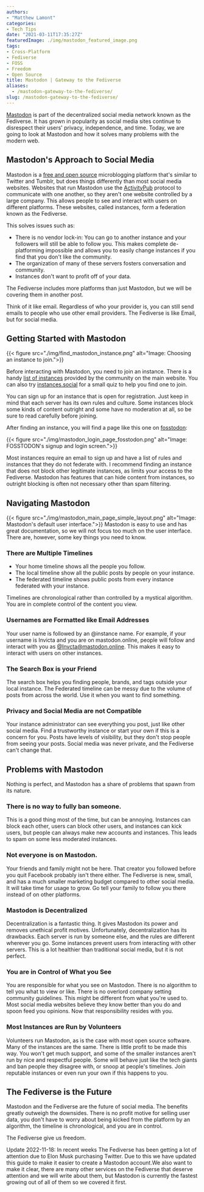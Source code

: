 ```yaml
---
authors: 
- "Matthew Lamont"
categories:
- Tech Tips
date: "2021-03-11T17:35:27Z"
featuredImage: ./img/mastodon_featured_image.png
tags:
- Cross-Platform
- Fediverse
- FOSS
- Freedom
- Open Source
title: Mastodon | Gateway to the Fediverse
aliases:
  - /mastodon-gateway-to-the-fediverse/
slug: /mastodon-gateway-to-the-fediverse/
---
```


[Mastodon](https://joinmastodon.org) is part of the decentralized social media network known as the Fediverse. It has grown in popularity as social media sites continue to disrespect their users' privacy, independence, and time. Today, we are going to look at Mastodon and how it solves many problems with the modern web.

## Mastodon's Approach to Social Media

Mastodon is a [free and open source](https://www.blog.mattlamont.com/what-is-free-and-open-source-software-foss/) microblogging platform that's similar to Twitter and Tumblr, but does things differently than most social media websites. Websites that run Mastodon use the [ActivityPub](https://activitypub.rocks) protocol to communicate with one another, so they aren't one website controlled by a large company. This allows people to see and interact with users on different platforms. These websites, called instances, form a federation known as the Fediverse. 

This solves issues such as: 

*   There is no vendor lock-in: You can go to another instance and your followers will still be able to follow you. This makes complete de-platforming impossible and allows you to easily change instances if you find that you don't like the community.
*   The organization of many of these servers fosters conversation and community.
*   Instances don't want to profit off of your data.


The Fediverse includes more platforms than just Mastodon, but we will be covering them in another post.

Think of it like email. Regardless of who your provider is, you can still send emails to people who use other email providers. The Fediverse is like Email, but for social media.

## Getting Started with Mastodon

{{< figure src="./img/find_mastodon_instance.png" alt="Image: Choosing an instance to join.">}}

Before interacting with Mastodon, you need to join an instance. There is a handy [list of instances](https://joinmastodon.org/communities) provided by the community on the main website. You can also try [instances.social](https://instances.social) for a small quiz to help you find one to join. 

You can sign up for an instance that is open for registration. Just keep in mind that each server has its own rules and culture. Some instances block some kinds of content outright and some have no moderation at all, so be sure to read carefully before joining.

After finding an instance, you will find a page like this one on [fosstodon](https://fosstodon.org/about):

{{< figure src="./img/mastodon_login_page_fosstodon.png" alt="Image: FOSSTODON's signup and login screen.">}}

Most instances require an email to sign up and have a list of rules and instances that they do not federate with. I recommend finding an instance that does not block other legitimate instances, as limits your access to the Fediverse. Mastodon has features that can hide content from instances, so outright blocking is often not necessary other than spam filtering.

## Navigating Mastodon


{{< figure src="./img/mastodon_main_page_simple_layout.png" alt="Image: Mastodon's default user interface.">}}
Mastodon is easy to use and has great documentation, so we will not focus too much on the user interface. There are, however, some key things you need to know.

### There are Multiple Timelines

*   Your home timeline shows all the people you follow.
*   The local timeline show all the public posts by people on your instance.
*   The federated timeline shows public posts from every instance federated with your instance.

Timelines are chronological rather than controlled by a mystical algorithm. You are in complete control of the content you view.

### Usernames are Formatted like Email Addresses

Your user name is followed by an @instance name. For example, if your username is Invicta and you are on mastodon.online, people will follow and interact with you as [@Invcta@mastodon.online](https://mastodon.online/@Invicta). This makes it easy to interact with users on other instances.

### The Search Box is your Friend

The search box helps you finding people, brands, and tags outside your local instance. The Federated timeline can be messy due to the volume of posts from across the world. Use it when you want to find something.

### Privacy and Social Media are not Compatible 

Your instance administrator can see everything you post, just like other social media. Find a trustworthy instance or start your own if this is a concern for you. Posts have levels of visibility, but they don't stop people from seeing your posts. Social media was never private, and the Fediverse can't change that.

## Problems with Mastodon

Nothing is perfect, and Mastodon has a share of problems that spawn from its nature.

### There is no way to fully ban someone. 

This is a good thing most of the time, but can be annoying. Instances can block each other, users can block other users, and instances can kick users, but people can always make new accounts and instances. This leads to spam on some less moderated instances.

### Not everyone is on Mastodon. 

Your friends and family might not be here. That creator you followed before you quit Facebook probably isn't there either. The Fediverse is new, small, and has a much smaller marketing budget compared to other social media. It will take time for usage to grow. Go tell your family to follow you there instead of on other platforms.

### Mastodon is Decentralized

Decentralization is a fantastic thing. It gives Mastodon its power and removes unethical profit motives. Unfortunately, decentralization has its drawbacks. Each server is run by someone else, and the rules are different wherever you go. Some instances prevent users from interacting with other servers. This is a lot healthier than traditional social media, but it is not perfect.

### You are in Control of What you See

You are responsible for what you see on Mastodon. There is no algorithm to tell you what to view or like. There is no overlord company setting community guidelines. This might be different from what you're used to. Most social media websites believe they know better than you do and spoon feed you opinions. Now that responsibility resides with you.

### Most Instances are Run by Volunteers

Volunteers run Mastodon, as is the case with most open source software. Many of the instances are the same. There is little profit to be made this way. You won't get much support, and some of the smaller instances aren't run by nice and respectful people. Some will behave just like the tech giants and ban people they disagree with, or snoop at people's timelines. Join reputable instances or even run your own if this happens to you.

## The Fediverse is the Future

Mastodon and the Fediverse are the future of social media. The benefits greatly outweigh the downsides. There is no profit motive for selling user data, you don't have to worry about being kicked from the platform by an algorithm, the timeline is chronological, and you are in control.

The Fediverse give us freedom.

Update 2022-11-18: In recent weeks The Fediverse has been getting a lot of attention due to Elon Musk purchasing Twitter. Due to this we have updated this guide to make it easier to create a Mastodon account.We also want to make it clear, there are many other services on the Fediverse that deserve attention and we will write about them, but Mastodon is currently the fastest growing out of all of them so we covered it first.
